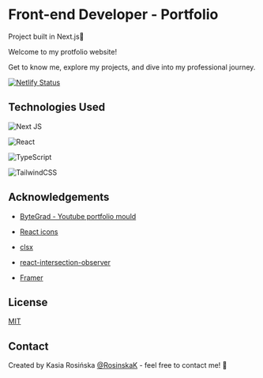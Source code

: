 # Front-end Developer - Portfolio 

Project built in Next.js💜

Welcome to my protfolio website!

Get to know me, explore my projects, and dive into my professional journey.

[![Netlify Status](https://api.netlify.com/api/v1/badges/a3ea0a5e-1404-4244-83aa-0f4888e8232c/deploy-status)](https://app.netlify.com/sites/kasiarosinska/deploys)


## Technologies Used

![Next JS](https://img.shields.io/badge/Next-black?style=for-the-badge&logo=next.js&logoColor=white)

![React](https://img.shields.io/badge/react-%2320232a.svg?style=for-the-badge&logo=react&logoColor=%2361DAFB)

![TypeScript](https://img.shields.io/badge/typescript-%23007ACC.svg?style=for-the-badge&logo=typescript&logoColor=white)

![TailwindCSS](https://img.shields.io/badge/tailwindcss-%2338B2AC.svg?style=for-the-badge&logo=tailwind-css&logoColor=white)


## Acknowledgements

- [ByteGrad - Youtube portfolio mould](https://www.youtube.com/watch?v=sUKptmUVIBM)

- [React icons](https://react-icons.github.io/react-icons/)

- [clsx](https://www.npmjs.com/package/clsx)

- [react-intersection-observer](https://www.npmjs.com/package/react-intersection-observer)

- [Framer](https://motion.dev/docs/react-quick-start)


## License

[MIT](https://choosealicense.com/licenses/mit/)


## Contact

Created by Kasia Rosińska [@RosinskaK](https://www.linkedin.com/in/katarzyna-rosinska/) - feel free to contact me! 👋
